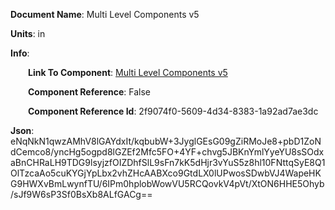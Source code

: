 **Document Name**: Multi Level Components v5

**Units**: in

**Info**:

&emsp;&emsp;**Link To Component**: [Multi Level Components v5](/data/linked_components/3Cylinder-0c54d3e2-1fac-4091-9ddd-216e9271f41c/Multi%20Level%20Components%20v5-2f9074f0-5609-4d34-8383-1a92ad7ae3dc/timeline.md)

&emsp;&emsp;**Component Reference**: False

&emsp;&emsp;**Component Reference Id**: 2f9074f0-5609-4d34-8383-1a92ad7ae3dc

**Json**: eNqNkN1qwzAMhV8lGAYdxIt/kqbubW+3JyglGEsG09gZiRMoJe8+pbD1ZoNdCemco8/yncHg5ogpd8lGZEf2Mfc5FO+4YF+chvg5JBKnYmlYyeYU8sSOdxaBnCHRaLH9TDG9lsyjzfOIZDhfSlL9sFn7kK5dHjr3vYuS5z8hl10FNttqSyE8Q1OlTzcaAo5cuKYGjYpLbx2vhZHcAABXco9GtdLX0lUPwosSDwbVJ4WapeHKG9HWXvBmLwynfTU/6IPm0hplobWowVU5RCQovkV4pVt/XtON6HHE5Ohyb/sJf9W6sP3Sf0BsXb8ALfGACg==

